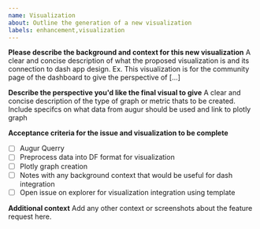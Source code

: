 ```yaml
---
name: Visualization
about: Outline the generation of a new visualization
labels: enhancement,visualization
---
```


**Please describe the background and context for this new visualization**
A clear and concise description of what the proposed visualization is and its connection to dash app design. Ex. This visualization is for the community page of the dashboard to give the perspective of [...]

**Describe the perspective you'd like the final visual to give**
A clear and concise description of the type of graph or metric thats to be created. Include specifcs on what data from augur should be used and link to plotly graph

**Acceptance criteria for the issue and visualization to be complete**
- [ ] Augur Querry
- [ ] Preprocess data into DF format for visualization
- [ ] Plotly graph creation
- [ ] Notes with any background context that would be useful for dash integration 
- [ ] Open issue on explorer for visualization integration using template

**Additional context**
Add any other context or screenshots about the feature request here.


